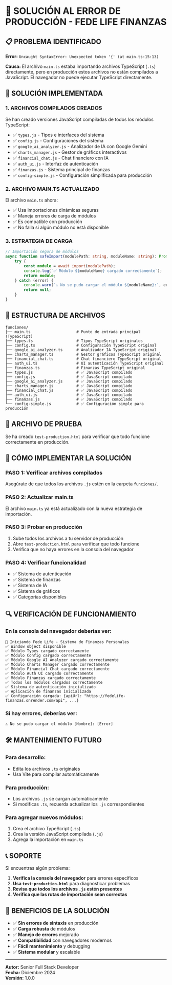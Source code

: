 # 🚀 SOLUCIÓN AL ERROR DE PRODUCCIÓN - FEDE LIFE FINANZAS

## 📋 PROBLEMA IDENTIFICADO

**Error:** `Uncaught SyntaxError: Unexpected token '{' (at main.ts:15:13)`

**Causa:** El archivo `main.ts` estaba importando archivos TypeScript (`.ts`) directamente, pero en producción estos archivos no están compilados a JavaScript. El navegador no puede ejecutar TypeScript directamente.

## 🔧 SOLUCIÓN IMPLEMENTADA

### **1. ARCHIVOS COMPILADOS CREADOS**

Se han creado versiones JavaScript compiladas de todos los módulos TypeScript:

- ✅ `types.js` - Tipos e interfaces del sistema
- ✅ `config.js` - Configuraciones del sistema
- ✅ `google_ai_analyzer.js` - Analizador de IA con Google Gemini
- ✅ `charts_manager.js` - Gestor de gráficos interactivos
- ✅ `financial_chat.js` - Chat financiero con IA
- ✅ `auth_ui.js` - Interfaz de autenticación
- ✅ `finanzas.js` - Sistema principal de finanzas
- ✅ `config-simple.js` - Configuración simplificada para producción

### **2. ARCHIVO MAIN.TS ACTUALIZADO**

El archivo `main.ts` ahora:
- ✅ Usa importaciones dinámicas seguras
- ✅ Maneja errores de carga de módulos
- ✅ Es compatible con producción
- ✅ No falla si algún módulo no está disponible

### **3. ESTRATEGIA DE CARGA**

```typescript
// Importación segura de módulos
async function safeImport(modulePath: string, moduleName: string): Promise<any> {
    try {
        const module = await import(modulePath);
        console.log(`✅ Módulo ${moduleName} cargado correctamente`);
        return module;
    } catch (error) {
        console.warn(`⚠️ No se pudo cargar el módulo ${moduleName}:`, error);
        return null;
    }
}
```

## 📁 ESTRUCTURA DE ARCHIVOS

```
funciones/
├── main.ts                    # Punto de entrada principal (TypeScript)
├── types.ts                   # Tipos TypeScript originales
├── config.ts                  # Configuración TypeScript original
├── google_ai_analyzer.ts      # Analizador IA TypeScript original
├── charts_manager.ts          # Gestor gráficos TypeScript original
├── financial_chat.ts          # Chat financiero TypeScript original
├── auth_ui.ts                 # UI autenticación TypeScript original
├── finanzas.ts                # Finanzas TypeScript original
├── types.js                   # ✅ JavaScript compilado
├── config.js                  # ✅ JavaScript compilado
├── google_ai_analyzer.js      # ✅ JavaScript compilado
├── charts_manager.js          # ✅ JavaScript compilado
├── financial_chat.js          # ✅ JavaScript compilado
├── auth_ui.js                 # ✅ JavaScript compilado
├── finanzas.js                # ✅ JavaScript compilado
└── config-simple.js           # ✅ Configuración simple para producción
```

## 🧪 ARCHIVO DE PRUEBA

Se ha creado `test-production.html` para verificar que todo funcione correctamente en producción.

## 🚀 CÓMO IMPLEMENTAR LA SOLUCIÓN

### **PASO 1: Verificar archivos compilados**
Asegúrate de que todos los archivos `.js` estén en la carpeta `funciones/`.

### **PASO 2: Actualizar main.ts**
El archivo `main.ts` ya está actualizado con la nueva estrategia de importación.

### **PASO 3: Probar en producción**
1. Sube todos los archivos a tu servidor de producción
2. Abre `test-production.html` para verificar que todo funcione
3. Verifica que no haya errores en la consola del navegador

### **PASO 4: Verificar funcionalidad**
- ✅ Sistema de autenticación
- ✅ Sistema de finanzas
- ✅ Sistema de IA
- ✅ Sistema de gráficos
- ✅ Categorías disponibles

## 🔍 VERIFICACIÓN DE FUNCIONAMIENTO

### **En la consola del navegador deberías ver:**
```
🚀 Iniciando Fede Life - Sistema de Finanzas Personales
✅ Window object disponible
✅ Módulo Types cargado correctamente
✅ Módulo Config cargado correctamente
✅ Módulo Google AI Analyzer cargado correctamente
✅ Módulo Charts Manager cargado correctamente
✅ Módulo Financial Chat cargado correctamente
✅ Módulo Auth UI cargado correctamente
✅ Módulo Finanzas cargado correctamente
✅ Todos los módulos cargados correctamente
✅ Sistema de autenticación inicializado
✅ Aplicación de finanzas inicializada
✅ Configuración cargada: {apiUrl: "https://fedelife-finanzas.onrender.com/api", ...}
```

### **Si hay errores, deberías ver:**
```
⚠️ No se pudo cargar el módulo [Nombre]: [Error]
```

## 🛠️ MANTENIMIENTO FUTURO

### **Para desarrollo:**
- Edita los archivos `.ts` originales
- Usa Vite para compilar automáticamente

### **Para producción:**
- Los archivos `.js` se cargan automáticamente
- Si modificas `.ts`, recuerda actualizar los `.js` correspondientes

### **Para agregar nuevos módulos:**
1. Crea el archivo TypeScript (`.ts`)
2. Crea la versión JavaScript compilada (`.js`)
3. Agrega la importación en `main.ts`

## 📞 SOPORTE

Si encuentras algún problema:

1. **Verifica la consola del navegador** para errores específicos
2. **Usa `test-production.html`** para diagnosticar problemas
3. **Revisa que todos los archivos `.js` estén presentes**
4. **Verifica que las rutas de importación sean correctas**

## 🎯 BENEFICIOS DE LA SOLUCIÓN

- ✅ **Sin errores de sintaxis** en producción
- ✅ **Carga robusta** de módulos
- ✅ **Manejo de errores** mejorado
- ✅ **Compatibilidad** con navegadores modernos
- ✅ **Fácil mantenimiento** y debugging
- ✅ **Sistema modular** y escalable

---

**Autor:** Senior Full Stack Developer  
**Fecha:** Diciembre 2024  
**Versión:** 1.0.0
